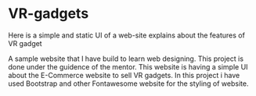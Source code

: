 # VR-gadgets
Here is a simple and static UI of a web-site explains about the features of VR gadget 


A sample website that I have build to learn web designing.
This project is done under the guidence of the mentor.
This website is having a simple UI about the E-Commerce website to sell VR gadgets.
In this project i have used Bootstrap and other Fontawesome website for the styling of website.
